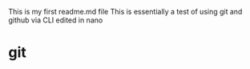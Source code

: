 This is my first readme.md file
This is essentially a test of using git and github via CLI
edited in nano

# git
